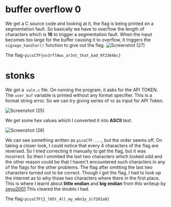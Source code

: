 # buffer overflow 0

We get a C source code and looking at it, the flag is being printed on a segmentation fault. So basically we have to overflow the length of characters which is **16** to trigger a segmentation fault. When the input becomes too large for the buffer causing it to overflow, it triggers the `sigsegv_handler()` function to give out the flag.
![Screenshot (27)](https://github.com/Wixter07/CRYPTONITE-JTP-2/assets/150792650/9db04ffc-07fd-49c5-acfb-d181efe0726d)


The flag-`picoCTF{ov3rfl0ws_ar3nt_that_bad_9f2364bc}`

# stonks

We get a` vuln.c` file. On running the program, it asks for the API  TOKEN. The `user_buf` variable is printed without any format specifier. This is a format string error. So we can try giving series of `%X` as input for API Token.

![Screenshot (25)](https://github.com/Wixter07/CRYPTONITE-JTP-2/assets/150792650/d96e955c-7f25-40e6-918b-23a5fc6047ce)

We get some hex values which I converted it into **ASCII** text.


![Screenshot (26)](https://github.com/Wixter07/CRYPTONITE-JTP-2/assets/150792650/103f5af7-c245-43e1-b971-5ed6b565bff2)

We can see something written as `picoCTF....`, but the order seems off. On taking a closer look, I could notice that every 4 characters of the flag are reversed. So I tried correcting it manually to get the flag, but it was incorrect. So then I ommited the last two characters which looked odd and  the other reason could be that I haven't encountered such characters in any of the flags for the other problems. The flag after omitting the last two characters turned out to be correct. Though I got the flag, I had to look up the internet as to why those two characters where there in the first place. This is where I learnt about **little endian** and **big endian** from this writeup by [zeyu2001](https://ctf.zeyu2001.com/2021/picoctf/stonks-20).This cleared the doubts I had.


The flag-`picoCTF{I_l05t_4ll_my_m0n3y_1cf201a0}`
